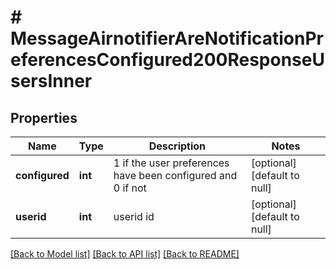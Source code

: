 # # MessageAirnotifierAreNotificationPreferencesConfigured200ResponseUsersInner

## Properties

Name | Type | Description | Notes
------------ | ------------- | ------------- | -------------
**configured** | **int** | 1 if the user preferences have been configured and 0 if not | [optional] [default to null]
**userid** | **int** | userid id | [optional] [default to null]

[[Back to Model list]](../../README.md#models) [[Back to API list]](../../README.md#endpoints) [[Back to README]](../../README.md)
